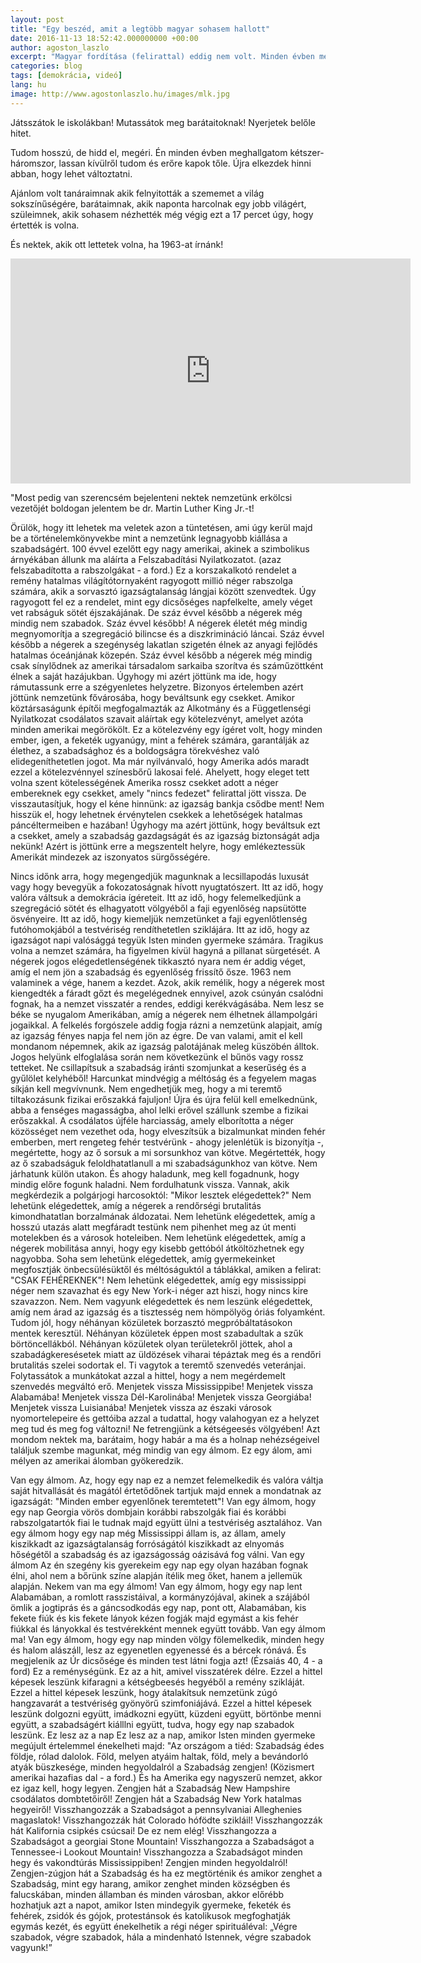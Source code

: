 ```yaml
---
layout: post
title: "Egy beszéd, amit a legtöbb magyar sohasem hallott"
date: 2016-11-13 18:52:42.000000000 +00:00
author: agoston_laszlo
excerpt: "Magyar fordítása (felirattal) eddig nem volt. Minden évben meghallgatom kétszer-háromszor, lassan kívülről tudom és erőre kapok tőle. Újra elkezdek tőle hinni abban, hogy lehet változtatni."
categories: blog
tags: [demokrácia, videó]
lang: hu
image: http://www.agostonlaszlo.hu/images/mlk.jpg
---
```

Játsszátok le iskolákban! Mutassátok meg barátaitoknak! Nyerjetek belőle hitet.

Tudom hosszú, de hidd el, megéri. Én minden évben meghallgatom kétszer-háromszor, lassan kívülről tudom és erőre kapok tőle. Újra elkezdek hinni abban, hogy lehet változtatni.

Ajánlom volt tanáraimnak akik felnyitották a szememet a világ sokszínűségére, barátaimnak, akik naponta harcolnak egy jobb világért, szüleimnek, akik sohasem nézhették még végig ezt a 17 percet úgy, hogy értették is volna.

És nektek, akik ott lettetek volna, ha 1963-at írnánk! 

<iframe src="https://player.vimeo.com/video/166940677" width="640" height="360" frameborder="0" webkitallowfullscreen mozallowfullscreen allowfullscreen></iframe>

"Most pedig van szerencsém bejelenteni nektek
nemzetünk erkölcsi vezetőjét
boldogan jelentem be dr. Martin Luther King Jr.-t!

Örülök, hogy itt lehetek ma veletek
azon a tüntetésen, ami úgy kerül majd be a történelemkönyvekbe
mint a nemzetünk legnagyobb kiállása a szabadságért.
100 évvel ezelőtt
egy nagy amerikai, akinek a szimbolikus árnyékában állunk ma
aláírta a Felszabadítási Nyilatkozatot.
(azaz felszabadította a rabszolgákat - a ford.)
Ez a korszakalkotó rendelet a remény hatalmas világítótornyaként
ragyogott millió néger rabszolga számára,
akik a sorvasztó igazságtalanság lángjai között szenvedtek.
Úgy ragyogott fel ez a rendelet, mint egy dicsőséges napfelkelte,
amely véget vet rabságuk sötét éjszakájának.
De száz évvel később
a négerek még mindig nem szabadok.
Száz évvel később!
A négerek életét még mindig megnyomorítja a szegregáció bilincse
és a diszkrimináció láncai.
Száz évvel később
a négerek a szegénység lakatlan szigetén élnek
az anyagi fejlődés hatalmas óceánjának közepén.
Száz évvel később
a négerek még mindig csak sínylődnek az amerikai
társadalom sarkaiba szorítva
és száműzöttként élnek a saját hazájukban.
Úgyhogy mi azért jöttünk ma ide, hogy rámutassunk
erre a szégyenletes helyzetre.
Bizonyos értelemben azért jöttünk nemzetünk fővárosába,
hogy beváltsunk egy csekket.
Amikor köztársaságunk építői megfogalmazták az Alkotmány
és a Függetlenségi Nyilatkozat csodálatos szavait
aláírtak egy kötelezvényt, amelyet azóta minden amerikai megörökölt.
Ez a kötelezvény egy ígéret volt, hogy minden ember,
igen, a feketék ugyanúgy, mint a fehérek számára,
garantálják az élethez, a szabadsághoz és a boldogságra törekvéshez
való elidegeníthetetlen jogot.
Ma már nyilvánvaló, hogy Amerika
adós maradt ezzel a kötelezvénnyel színesbőrű lakosai felé.
Ahelyett, hogy eleget tett volna szent kötelességének
Amerika rossz csekket adott a néger embereknek
egy csekket, amely "nincs fedezet" felirattal jött vissza.
De visszautasítjuk, hogy el kéne hinnünk:
az igazság bankja csődbe ment!
Nem hisszük el, hogy lehetnek érvénytelen csekkek
a lehetőségek hatalmas páncéltermeiben e hazában!
Úgyhogy ma azért jöttünk, hogy beváltsuk ezt a csekket,
amely a szabadság gazdagságát és az igazság biztonságát adja nekünk!
Azért is jöttünk erre a megszentelt helyre,
hogy emlékeztessük Amerikát mindezek
az iszonyatos sürgősségére.

Nincs időnk arra,
hogy megengedjük magunknak a lecsillapodás luxusát
vagy hogy bevegyük a fokozatoságnak hívott nyugtatószert.
Itt az idő,
hogy valóra váltsuk a demokrácia ígéreteit.
Itt az idő,
hogy felemelkedjünk a szegregáció
sötét és elhagyatott völgyéből
a faji egyenlőség napsütötte ösvényeire.
Itt az idő,
hogy kiemeljük nemzetünket a faji egyenlőtlenség futóhomokjából
a testvériség rendíthetetlen sziklájára. Itt az idő,
hogy az igazságot napi valósággá tegyük
Isten minden gyermeke számára.
Tragikus volna a nemzet számára, ha
figyelmen kívül hagyná a pillanat sürgetését.
A négerek jogos elégedetlenségének tikkasztó nyara nem ér addig véget,
amíg el nem jön a szabadság és egyenlőség frissítő ősze.
1963 nem valaminek a vége, hanem a kezdet.
Azok, akik remélik, hogy a négerek most kiengedték a fáradt gőzt
és megelégednek ennyivel,
azok csúnyán csalódni fognak, ha a nemzet visszatér
a rendes, eddigi kerékvágásába.
Nem lesz se béke se nyugalom Amerikában,
amíg a négerek nem élhetnek állampolgári jogaikkal.
A felkelés forgószele addig fogja rázni a nemzetünk alapjait,
amíg az igazság fényes napja fel nem jön az égre.
De van valami, amit el kell mondanom népemnek,
akik az igazság palotájának meleg küszöbén álltok.
Jogos helyünk elfoglalása során
nem következünk el bűnös vagy rossz tetteket.
Ne csillapítsuk a szabadság iránti szomjunkat
a keserűség és a gyűlölet kelyhéből!
Harcunkat mindvégig a méltóság és a fegyelem
magas síkján kell megvívnunk.
Nem engedhetjük meg, hogy a mi teremtő tiltakozásunk
fizikai erőszakká fajuljon!
Újra és újra felül kell emelkednünk,
abba a fenséges magasságba, ahol
lelki erővel szállunk szembe a fizikai erőszakkal.
A csodálatos újféle harciasság, amely elborította
a néger közösséget
nem vezethet oda, hogy elveszítsük a
bizalmunkat minden fehér emberben,
mert rengeteg fehér testvérünk - ahogy jelenlétük is bizonyítja -,
megértette, hogy az ő sorsuk a mi sorsunkhoz van kötve.
Megértették, hogy az ő szabadságuk
feloldhatatlanull a mi szabadságunkhoz van kötve.
Nem járhatunk külön utakon.
És ahogy haladunk, meg kell fogadnunk,
hogy mindig előre fogunk haladni.
Nem fordulhatunk vissza.
Vannak, akik megkérdezik a polgárjogi harcosoktól:
"Mikor lesztek elégedettek?"
Nem lehetünk elégedettek, amíg a négerek
a rendőrségi brutalitás kimondhatatlan borzalmának áldozatai.
Nem lehetünk elégedettek,
amíg a hosszú utazás alatt megfáradt testünk nem pihenhet meg
az út menti motelekben és a városok hoteleiben.
Nem lehetünk elégedettek,
amíg a négerek mobilitása annyi,
hogy egy kisebb gettóból átköltözhetnek egy nagyobba.
Soha sem lehetünk elégedettek, amíg gyermekeinket megfosztják
önbecsülésüktől és méltóságuktól a táblákkal, amiken a felirat:
"CSAK FEHÉREKNEK"!
Nem lehetünk elégedettek, amíg egy mississippi néger nem szavazhat
és egy New York-i néger azt hiszi, hogy nincs kire szavazzon.
Nem. Nem vagyunk elégedettek és nem leszünk elégedettek,
amíg nem árad az igazság és a
tisztesség nem hömpölyög óriás folyamként.
Tudom jól, hogy néhányan közületek
borzasztó megpróbáltatásokon mentek keresztül.
Néhányan közületek éppen most szabadultak a szűk börtöncellákból.
Néhányan közületek olyan területekről jöttek, ahol
a szabadágkeresésetek miatt
az üldözések viharai tépáztak meg és a
rendőri brutalitás szelei sodortak el.
Ti vagytok a teremtő szenvedés veteránjai.
Folytassátok a munkátokat azzal a hittel,
hogy a nem megérdemelt szenvedés
 megváltó erő.
Menjetek vissza Mississippibe! Menjetek vissza Alabamába!
Menjetek vissza Dél-Karolinába!  Menjetek vissza Georgiába!
Menjetek vissza Luisianába! Menjetek vissza
az északi városok nyomortelepeire és gettóiba
azzal a tudattal, hogy valahogyan ez a helyzet
meg tud és meg fog változni!
Ne fetrengjünk a kétségeesés völgyében!
Azt mondom nektek ma, barátaim,
hogy habár a ma és a holnap nehézségeivel találjuk szembe magunkat,
még mindig van egy álmom.
Ez egy álom, ami mélyen az amerikai álomban gyökeredzik.

Van egy álmom.
Az, hogy egy nap
ez a nemzet felemelkedik
és valóra váltja saját hitvallását
és magától értetődőnek tartjuk majd
ennek a mondatnak az igazságát:
"Minden ember egyenlőnek teremtetett"!
Van egy álmom,
hogy egy nap Georgia vörös dombjain
korábbi rabszolgák fiai és korábbi rabszolgatartók fiai
le tudnak majd együtt ülni a testvériség asztalához.
Van egy álmom
hogy egy nap
még Mississippi állam is, az állam,
amely kiszikkadt az igazságtalanság forróságától
kiszikkadt az elnyomás hőségétől
a szabadság és az igazságosság oázisává fog válni.
Van egy álmom
Az én szegény kis gyerekeim
egy nap egy olyan hazában fognak élni,
 ahol nem a bőrünk színe alapján ítélik meg őket, hanem a jellemük alapján.
Nekem van ma egy álmom!
Van egy álmom, hogy egy nap
lent Alabamában, a romlott rasszistáival,
a kormányzójával, akinek a szájából ömlik
a jogtiprás és a gáncsodkodás
egy nap, pont ott, Alabamában, kis fekete fiúk és kis fekete lányok
kézen fogják majd egymást a kis fehér fiúkkal és lányokkal
és testvérekként mennek együtt tovább.
Van egy álmom ma!
Van egy álmom, hogy egy nap minden völgy fölemelkedik,
minden hegy és halom alászáll,
lesz az egyenetlen egyenessé és a bércek rónává.
És megjelenik az Úr dicsősége és minden test látni fogja azt!
(Ézsaiás 40, 4 - a ford)
Ez a reménységünk.
Ez az a hit, amivel visszatérek délre.
Ezzel a hittel
képesek leszünk kifaragni a kétségbeesés hegyéből
a remény szikláját.
Ezzel a hittel
képesek leszünk, hogy átalakítsuk nemzetünk zúgó hangzavarát
a testvériség gyönyörű szimfoniájává.
Ezzel a hittel
képesek leszünk dolgozni együtt, imádkozni együtt,
küzdeni együtt, börtönbe menni együtt, a szabadságért kiálllni együtt,
tudva, hogy egy nap szabadok leszünk.
Ez lesz az a nap
Ez lesz az a nap, amikor Isten minden gyermeke
megújult értelemmel énekelheti majd:
"Az országom a tiéd: Szabadság édes földje, rólad dalolok.
 Föld, melyen atyáim haltak, föld, mely a bevándorló atyák büszkesége,
 minden hegyoldalról a Szabadság zengjen!
(Közismert amerikai hazafias dal - a ford.)
És ha Amerika egy nagyszerű nemzet, akkor ez igaz kell, hogy legyen.
Zengjen hát a Szabadság
New Hampshire csodálatos dombtetőiről!
Zengjen hát a Szabadság
New York hatalmas hegyeiről!
Visszhangozzák a Szabadságot a pennsylvaniai Alleghenies magaslatok!
Visszhangozzák hát Colorado hófödte szikláil!
Visszhangozzák hát Kalifornia csipkés csúcsai!
De ez nem elég!
Visszhangozza a Szabadságot a georgiai Stone Mountain!
Visszhangozza a Szabadságot a Tennessee-i Lookout Mountain!
Visszhangozza a Szabadságot minden hegy
és vakondtúrás Mississippiben! Zengjen minden hegyoldalról!
Zengjen-zúgjon hát a Szabadság és ha ez megtörténik
és amikor zenghet a Szabadság, mint egy harang,
amikor zenghet minden községben és falucskában,
minden államban és minden városban,
akkor előrébb hozhatjuk azt a napot, amikor Isten mindegyik gyermeke,
feketék és fehérek, zsidók és gójok,
protestánsok és katolikusok megfoghatják egymás kezét,
és együtt énekelhetik a régi néger spirituáléval:
„Végre szabadok, végre szabadok, hála a mindenható Istennek,
végre szabadok vagyunk!”
